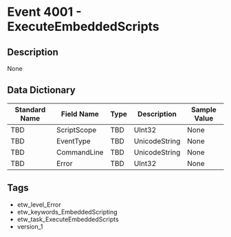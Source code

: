 # Event 4001 - ExecuteEmbeddedScripts

## Description
None

## Data Dictionary
|Standard Name|Field Name|Type|Description|Sample Value|
|---|---|---|---|---|
|TBD|ScriptScope|TBD|UInt32|None|None|
|TBD|EventType|TBD|UnicodeString|None|None|
|TBD|CommandLine|TBD|UnicodeString|None|None|
|TBD|Error|TBD|UInt32|None|None|

## Tags
* etw_level_Error
* etw_keywords_EmbeddedScripting
* etw_task_ExecuteEmbeddedScripts
* version_1